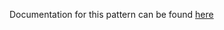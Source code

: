 Documentation for this pattern can be found [here](https://github.com/awslabs/aws-solutions-constructs/blob/main/source/patterns/%40aws-solutions-constructs/aws-eventbridge-lambda/README.adoc)
